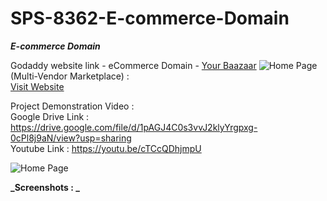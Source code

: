 # SPS-8362-E-commerce-Domain
<b>_E-commerce Domain_</b>

Godaddy website link - eCommerce Domain - [Your Baazaar](https://f7l.2da.myftpupload.com/ "Your Baazaar") ![Home Page](https://secureservercdn.net/160.153.138.219/f7l.2da.myftpupload.com/wp-content/uploads/2021/01/cropped-logo-new2-1-151x73.png "Your Baazaar Home Page")(Multi-Vendor Marketplace) : <br>
[Visit Website](https://f7l.2da.myftpupload.com/)

Project Demonstration Video :<br>
Google Drive Link : https://drive.google.com/file/d/1pAGJ4C0s3vvJ2klyYrgpxg-0cPl8j9aN/view?usp=sharing <br>
Youtube Link : https://youtu.be/cTCcQDhjmpU

![Home Page](https://secureservercdn.net/160.153.138.219/f7l.2da.myftpupload.com/wp-content/uploads/2021/01/cropped-logo-new2-1-151x73.png "Your Baazaar Home Page")

**_Screenshots : _**

